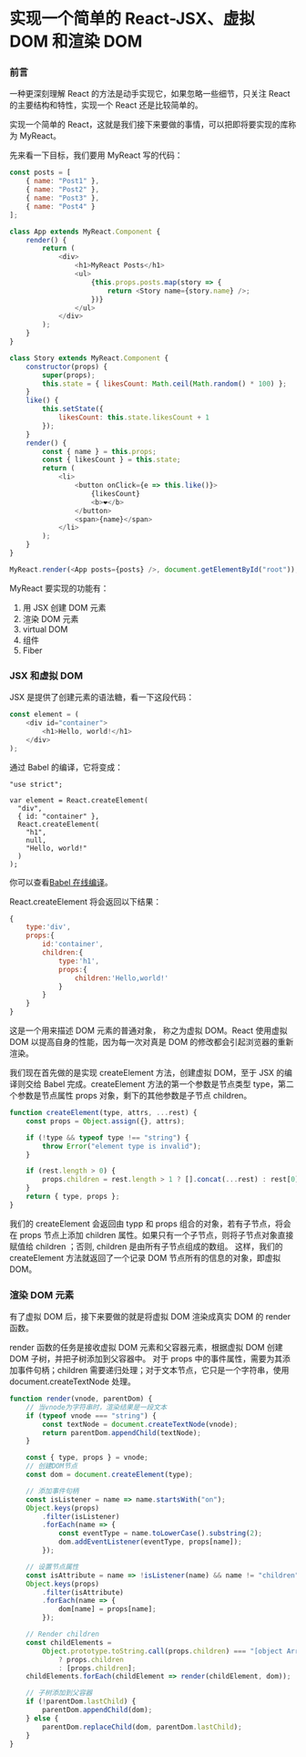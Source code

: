 # 实现一个简单的 React-JSX、虚拟 DOM 和渲染 DOM

### 前言

一种更深刻理解 React 的方法是动手实现它，如果忽略一些细节，只关注 React 的主要结构和特性，实现一个 React 还是比较简单的。

实现一个简单的 React，这就是我们接下来要做的事情，可以把即将要实现的库称为 MyReact。

先来看一下目标，我们要用 MyReact 写的代码：

```javascript
const posts = [
    { name: "Post1" },
    { name: "Post2" },
    { name: "Post3" },
    { name: "Post4" }
];

class App extends MyReact.Component {
    render() {
        return (
            <div>
                <h1>MyReact Posts</h1>
                <ul>
                    {this.props.posts.map(story => {
                        return <Story name={story.name} />;
                    })}
                </ul>
            </div>
        );
    }
}

class Story extends MyReact.Component {
    constructor(props) {
        super(props);
        this.state = { likesCount: Math.ceil(Math.random() * 100) };
    }
    like() {
        this.setState({
            likesCount: this.state.likesCount + 1
        });
    }
    render() {
        const { name } = this.props;
        const { likesCount } = this.state;
        return (
            <li>
                <button onClick={e => this.like()}>
                    {likesCount}
                    <b>❤️</b>
                </button>
                <span>{name}</span>
            </li>
        );
    }
}

MyReact.render(<App posts={posts} />, document.getElementById("root"));
```

MyReact 要实现的功能有：

1. 用 JSX 创建 DOM 元素
2. 渲染 DOM 元素
3. virtual DOM
4. 组件
5. Fiber

### JSX 和虚拟 DOM

JSX 是提供了创建元素的语法糖，看一下这段代码：

```javascript
const element = (
    <div id="container">
        <h1>Hello, world!</h1>
    </div>
);
```

通过 Babel 的编译，它将变成：

```
"use strict";

var element = React.createElement(
  "div",
  { id: "container" },
  React.createElement(
    "h1",
    null,
    "Hello, world!"
  )
);
```

你可以查看[Babel 在线编译](https://babeljs.io/repl/#?babili=false&browsers=&build=&builtIns=false&spec=false&loose=false&code_lz=MYewdgzgLgBApgGzgWzmWBeGAKAUDGAHgBMBLANxlOIwCJR0BDUsOAJ1oD58CiALAIycAEogQgANDADuINgmIBCQgHpB3AqrLluASgDcQA&debug=false&forceAllTransforms=false&shippedProposals=false&circleciRepo=&evaluate=false&fileSize=false&timeTravel=false&sourceType=module&lineWrap=true&presets=es2015%2Creact%2Cstage-0&prettier=false&targets=&version=6.26.0&envVersion=)。

React.createElement 将会返回以下结果：

```javascript
{
    type:'div',
    props:{
        id:'container',
        children:{
            type:'h1',
            props:{
                children:'Hello,world!'
            }
        }
    }
}
```

这是一个用来描述 DOM 元素的普通对象， 称之为虚拟 DOM。React 使用虚拟 DOM 以提高自身的性能，因为每一次对真是 DOM 的修改都会引起浏览器的重新渲染。

我们现在首先做的是实现 createElement 方法，创建虚拟 DOM，至于 JSX 的编译则交给 Babel 完成。createElement 方法的第一个参数是节点类型 type，第二个参数是节点属性 props 对象，剩下的其他参数是子节点 children。

```javascript
function createElement(type, attrs, ...rest) {
    const props = Object.assign({}, attrs);

    if (!type && typeof type !== "string") {
        throw Error("element type is invalid");
    }

    if (rest.length > 0) {
        props.children = rest.length > 1 ? [].concat(...rest) : rest[0];
    }
    return { type, props };
}
```

我们的 createElement 会返回由 typp 和 props 组合的对象，若有子节点，将会在 props 节点上添加 children 属性。如果只有一个子节点，则将子节点对象直接赋值给 children ；否则, children 是由所有子节点组成的数组。
这样，我们的 createElement 方法就返回了一个记录 DOM 节点所有的信息的对象，即虚拟 DOM。

### 渲染 DOM 元素

有了虚拟 DOM 后，接下来要做的就是将虚拟 DOM 渲染成真实 DOM 的 render 函数。

render 函数的任务是接收虚拟 DOM 元素和父容器元素，根据虚拟 DOM 创建 DOM 子树，并把子树添加到父容器中。
对于 props 中的事件属性，需要为其添加事件句柄；children 需要递归处理；对于文本节点，它只是一个字符串，使用 document.createTextNode 处理。

```javascript
function render(vnode, parentDom) {
    // 当vnode为字符串时，渲染结果是一段文本
    if (typeof vnode === "string") {
        const textNode = document.createTextNode(vnode);
        return parentDom.appendChild(textNode);
    }

    const { type, props } = vnode;
    // 创建DOM节点
    const dom = document.createElement(type);

    // 添加事件句柄
    const isListener = name => name.startsWith("on");
    Object.keys(props)
        .filter(isListener)
        .forEach(name => {
            const eventType = name.toLowerCase().substring(2);
            dom.addEventListener(eventType, props[name]);
        });

    // 设置节点属性
    const isAttribute = name => !isListener(name) && name != "children";
    Object.keys(props)
        .filter(isAttribute)
        .forEach(name => {
            dom[name] = props[name];
        });

    // Render children
    const childElements =
        Object.prototype.toString.call(props.children) === "[object Array]"
            ? props.children
            : [props.children];
    childElements.forEach(childElement => render(childElement, dom));

    // 子树添加到父容器
    if (!parentDom.lastChild) {
        parentDom.appendChild(dom);
    } else {
        parentDom.replaceChild(dom, parentDom.lastChild);
    }
}
```
